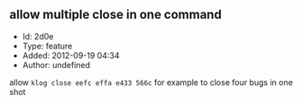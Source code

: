 ## allow multiple close in one command
+ Id: 2d0e
+ Type: feature
+ Added: 2012-09-19 04:34
+ Author: undefined

allow `klog close eefc effa e433 566c` for example to close four bugs in one shot
